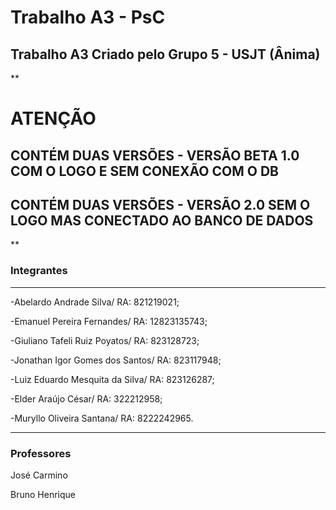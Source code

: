 # Trabalho A3 - PsC

## Trabalho A3 Criado pelo Grupo 5 - USJT (Ânima)
**
# ATENÇÃO

## CONTÉM DUAS VERSÕES - VERSÃO BETA 1.0 COM O LOGO E SEM CONEXÃO COM O DB
## CONTÉM DUAS VERSÕES - VERSÃO 2.0 SEM O LOGO MAS CONECTADO AO BANCO DE DADOS
**
### Integrantes
***
-Abelardo Andrade Silva/ RA: 821219021; 

-Emanuel Pereira Fernandes/ RA: 12823135743; 

-Giuliano Tafeli Ruiz Poyatos/ RA: 823128723; 

-Jonathan Igor Gomes dos Santos/ RA: 823117948; 

-Luiz Eduardo Mesquita da Silva/ RA: 823126287; 

-Elder Araújo César/ RA: 322212958;

-Muryllo Oliveira Santana/ RA: 8222242965.   
***
### Professores

José Carmino

Bruno Henrique
